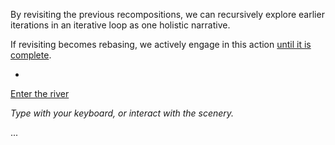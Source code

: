 By revisiting the previous recompositions, we can recursively explore earlier iterations in an iterative loop as one holistic narrative.

If revisiting becomes rebasing, we actively engage in this action [until it is complete](https://github.com/operatorjen/art.of.noise).


-


[Enter the river](https://operatorjen.github.io/systems.as.games/ECOSYSTEM/river.html)

_Type with your keyboard, or interact with the scenery._


...